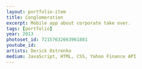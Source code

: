 ```yaml
---
layout: portfolio-item
title: Conglomeration
excerpt: Mobile app about corporate take over.
tags: [portfolio]
year: 2013
photoset_id: 72157632663961881
youtube_id:
artists: Derick Ostrenko
medium: JavaScript, HTML, CSS, Yahoo Finance API
---
```

